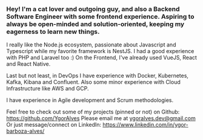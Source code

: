 ### Hey! I'm a cat lover and outgoing guy, and also a Backend Software Engineer with some frontend experience. Aspiring to always be open-minded and solution-oriented, keeping my eagerness to learn new things.

I really like the Node.js ecosystem, passionate about Javascript and Typescript while my favorite framework is NestJS. I had a good experience with PHP and Laravel too :)
On the Frontend, I've already used VueJS, React and React Native.

Last but not least, in DevOps I have experience with Docker, Kubernetes, Kafka, Kibana and Confluent. Also some minor experience with Cloud Infrastructure like AWS and GCP.

I have experience in Agile development and Scrum methodologies.

Feel free to check out some of my projects (pinned or not) on Github: https://github.com/YgorAlves
Please email me at ygoralves.dev@gmail.com
Or just message/connect on LinkedIn: https://www.linkedin.com/in/ygor-barboza-alves/
